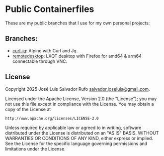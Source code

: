 # Public Containerfiles

These are my public branches that I use for my own personal projects:



## Branches:
- [curl-jq](https://github.com/jlsalvador/containerfiles/tree/curl-jq): Alpine with Curl and Jq.
- [remotedesktop](https://github.com/jlsalvador/containerfiles/tree/remotedesktop): LXQT desktop with Firefox for amd64 & arm64 connectable through VNC.


## License

Copyright 2025 José Luis Salvador Rufo <salvador.joseluis@gmail.com>.

Licensed under the Apache License, Version 2.0 (the "License");
you may not use this file except in compliance with the License.
You may obtain a copy of the License at

    http://www.apache.org/licenses/LICENSE-2.0

Unless required by applicable law or agreed to in writing, software
distributed under the License is distributed on an "AS IS" BASIS,
WITHOUT WARRANTIES OR CONDITIONS OF ANY KIND, either express or implied.
See the License for the specific language governing permissions and
limitations under the License.
